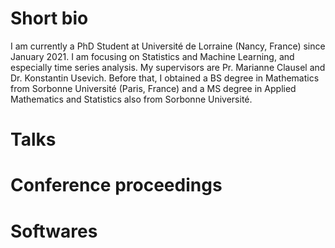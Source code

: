 # Short bio

I am currently a PhD Student at Université de Lorraine (Nancy, France) since January 2021. I am focusing on Statistics and Machine Learning, and especially time series analysis. My supervisors are Pr. Marianne Clausel and Dr. Konstantin Usevich. Before that, I obtained a BS degree in Mathematics from Sorbonne Université (Paris, France) and a MS degree in Applied Mathematics and Statistics also from Sorbonne Université.

# Talks

<!-- - June 2022. Oral presentation at GDR TRAG annual conference in Nanterre, France. [Conference website](https://trag2022.sciencesconf.org/).
- June 2022. 15 min oral presentation at 53th _Journées de Statistiques de la Société Française de Statistique_ in Lyon, France. Title: Barycenters of time series: a new approach with the signature method. [Conference website](https://jds22.sciencesconf.org/).
- August 2022. Oral presentation at the _Journées MAS (Modélisation, Aléatoire et Statistique)_ annual conference in Rouen, France. [Conference website](https://mas2022.sciencesconf.org/).
- September 2022. Oral presentation at the 28th _Colloque Francophone de Traitement du Signal et des Images_. [Conference website](http://gretsi.fr/colloque2022/). -->


# Conference proceedings

# Softwares



<!-- ## Welcome to GitHub Pages

You can use the [editor on GitHub](https://github.com/Raph-AI/raph-ai.github.io/edit/main/docs/index.md) to maintain and preview the content for your website in Markdown files.

Whenever you commit to this repository, GitHub Pages will run [Jekyll](https://jekyllrb.com/) to rebuild the pages in your site, from the content in your Markdown files. -->

<!-- ### Markdown

Markdown is a lightweight and easy-to-use syntax for styling your writing. It includes conventions for

```markdown
Syntax highlighted code block

# Header 1
## Header 2
### Header 3

- Bulleted
- List

1. Numbered
2. List

**Bold** and _Italic_ and `Code` text

[Link](url) and ![Image](src)
```

For more details see [Basic writing and formatting syntax](https://docs.github.com/en/github/writing-on-github/getting-started-with-writing-and-formatting-on-github/basic-writing-and-formatting-syntax).

### Jekyll Themes

Your Pages site will use the layout and styles from the Jekyll theme you have selected in your [repository settings](https://github.com/Raph-AI/raph-ai.github.io/settings/pages). The name of this theme is saved in the Jekyll `_config.yml` configuration file.

### Support or Contact

Having trouble with Pages? Check out our [documentation](https://docs.github.com/categories/github-pages-basics/) or [contact support](https://support.github.com/contact) and we’ll help you sort it out. -->
